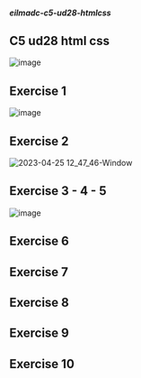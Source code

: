 ##### eilmadc-c5-ud28-htmlcss
 ## C5 ud28 html css
![image](https://user-images.githubusercontent.com/57563030/234793769-409138e6-b2f4-4edd-a437-ef51c9880fd3.png)

## Exercise 1
![image](https://user-images.githubusercontent.com/57563030/234236885-f7caad8d-8d04-47b2-ab11-ba268e1de3ac.png)

## Exercise 2

![2023-04-25 12_47_46-Window](https://user-images.githubusercontent.com/57563030/234254684-2bd77722-9c58-4d9b-bf10-12c12539785b.png)

## Exercise 3 - 4 - 5

![image](https://user-images.githubusercontent.com/57563030/234272616-2e370dea-74c7-4ecc-9684-22e4b1deca11.png)

## Exercise 6

## Exercise 7

## Exercise 8

## Exercise 9

## Exercise 10
